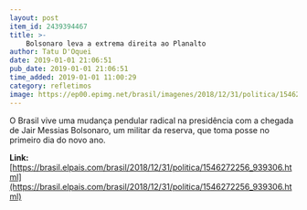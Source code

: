 ```yaml
---
layout: post
item_id: 2439394467
title: >-
    Bolsonaro leva a extrema direita ao Planalto
author: Tatu D'Oquei
date: 2019-01-01 21:06:51
pub_date: 2019-01-01 21:06:51
time_added: 2019-01-01 11:00:29
category: refletimos
image: https://ep00.epimg.net/brasil/imagenes/2018/12/31/politica/1546272256_939306_1546280616_rrss_normal.jpg
---
```


O Brasil vive uma mudança pendular radical na presidência com a chegada de Jair Messias Bolsonaro, um militar da reserva, que toma posse no primeiro dia do novo ano.

**Link:** [https://brasil.elpais.com/brasil/2018/12/31/politica/1546272256_939306.html](https://brasil.elpais.com/brasil/2018/12/31/politica/1546272256_939306.html)

